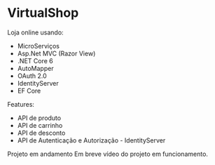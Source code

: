 # VirtualShop
Loja online usando: 
- MicroServiços 
- Asp.Net MVC (Razor View) 
- .NET Core 6 
- AutoMapper 
- OAuth 2.0 
- IdentityServer 
- EF Core 

Features:
- API de produto
- API de carrinho
- API de desconto
- API de Autenticação e Autorização - IdentityServer

Projeto em andamento
Em breve vídeo do projeto em funcionamento.
